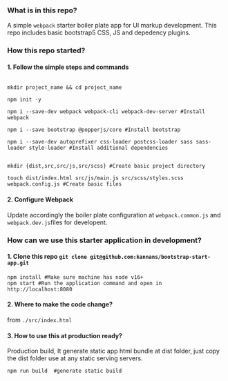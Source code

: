 ### What is in this repo?

A simple `webpack` starter boiler plate app for UI markup development. This repo includes basic bootstrap5 CSS, JS and depedency plugins.

### How this repo started?

#### 1. Follow the simple steps and commands
```

mkdir project_name && cd project_name

npm init -y

npm i --save-dev webpack webpack-cli webpack-dev-server #Install webpack

npm i --save bootstrap @popperjs/core #Install bootstrap

npm i --save-dev autoprefixer css-loader postcss-loader sass sass-loader style-loader #Install additional dependencies 


mkdir {dist,src,src/js,src/scss} #Create basic project directory

touch dist/index.html src/js/main.js src/scss/styles.scss webpack.config.js #Create basic files 

```
#### 2. Configure Webpack
Update accordingly the boiler plate configuration at `webpack.common.js` and `webpack.dev.js`files for developent.

### How can we use this starter application in development?

#### 1. Clone this repo `git clone git@github.com:kannans/bootstrap-start-app.git`

```
npm install #Make sure machine has node v16+
npm start #Run the application command and open in http://localhost:8080

```

#### 2. Where to make the code change?
   from `./src/index.html`


#### 3. How to use this at production ready?
 Production build, It generate static app html bundle at dist folder, just copy the dist folder 
 use at any static serving servers.
```
npm run build  #generate static build

```
